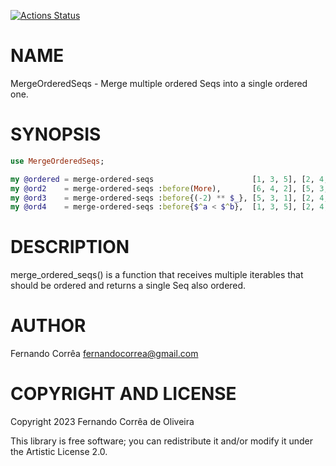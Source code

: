 [![Actions Status](https://github.com/FCO/MergeOrderedSeqs/actions/workflows/test.yml/badge.svg)](https://github.com/FCO/MergeOrderedSeqs/actions)

NAME
====

MergeOrderedSeqs - Merge multiple ordered Seqs into a single ordered one.

SYNOPSIS
========

```raku
use MergeOrderedSeqs;

my @ordered = merge-ordered-seqs                      [1, 3, 5], [2, 4, 6];
my @ord2    = merge-ordered-seqs :before(More),       [6, 4, 2], [5, 3, 1];
my @ord3    = merge-ordered-seqs :before{(-2) ** $_}, [5, 3, 1], [2, 4, 6];
my @ord4    = merge-ordered-seqs :before{$^a < $^b},  [1, 3, 5], [2, 4, 6];
```

DESCRIPTION
===========

merge_ordered_seqs() is a function that receives multiple iterables that should be ordered and returns a single Seq also ordered.

AUTHOR
======

Fernando Corrêa <fernandocorrea@gmail.com>

COPYRIGHT AND LICENSE
=====================

Copyright 2023 Fernando Corrêa de Oliveira

This library is free software; you can redistribute it and/or modify it under the Artistic License 2.0.

